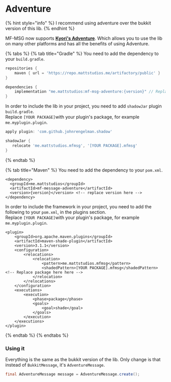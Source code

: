 # Adventure

{% hint style="info" %}
I recommend using adventure over the bukkit version of this lib.
{% endhint %}

MF-MSG now supports [**Kyori's Adventure**](https://github.com/KyoriPowered/adventure). Which allows you to use the lib on many other platforms and has all the benefits of using Adventure.

{% tabs %}
{% tab title="Gradle" %}
You need to add the dependency to your `build.gradle`.

```groovy
repositories {
    maven { url = 'https://repo.mattstudios.me/artifactory/public' }
}

dependencies {
    implementation "me.mattstudios:mf-msg-adventure:{version}" // Replace version here 
}
```

In order to include the lib in your project, you need to add `shadowJar` plugin `build.gradle`.  
Replace `[YOUR PACKAGE]`with your plugin's package, for example `me.myplugin.plugin`.

```groovy
apply plugin: 'com.github.johnrengelman.shadow'

shadowJar {
   relocate 'me.mattstudios.mfmsg', '[YOUR PACKAGE].mfmsg'
}
```
{% endtab %}

{% tab title="Maven" %}
You need to add the dependency to your `pom.xml`.

```markup
<dependency>
  <groupId>me.mattstudios</groupId>
  <artifactId>mf-message-adventure</artifactId>
  <version>{version}</version> <!-- replace version here -->
</dependency>
```

In order to include the framework in your project, you need to add the following to your `pom.xml`, in the plugins section.  
Replace `[YOUR PACKAGE]`with your plugin's package, for example `me.myplugin.plugin`.

```markup
<plugin>
    <groupId>org.apache.maven.plugins</groupId>
    <artifactId>maven-shade-plugin</artifactId>
    <version>3.1.1</version>
    <configuration>
        <relocations>
            <relocation>
                <pattern>me.mattstudios.mfmsg</pattern>
                <shadedPattern>[YOUR PACKAGE].mfmsg</shadedPattern> <!-- Replace package here here -->
            </relocation>
        </relocations>
    </configuration>
    <executions>
        <execution>
            <phase>package</phase>
            <goals>
                <goal>shade</goal>
            </goals>
        </execution>
    </executions>
</plugin>
```
{% endtab %}
{% endtabs %}

### Using it

Everything is the same as the bukkit version of the lib. Only change is that instead of `BukkitMessage`, it's `AdventureMessage`.

```java
final AdventureMessage message = AdventureMessage.create();
```



